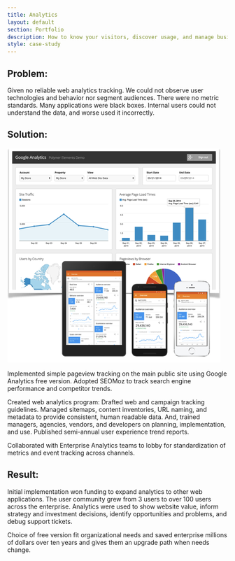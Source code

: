 ```yaml
---
title: Analytics
layout: default
section: Portfolio
description: How to know your visitors, discover usage, and manage business at minimal cost.
style: case-study
---
```

## Problem:

Given no reliable web analytics tracking. We could not observe user technologies and behavior nor segment audiences. There were no metric standards. Many applications were black boxes. Internal users could not understand the data, and worse used it incorrectly. 

## Solution: 
![Google Analytics dashboards](analytics.png "Web Analytics Tools")

Implemented simple pageview tracking on the main public site using Google Analytics free version. Adopted SEOMoz to track search engine performance and competitor trends. 

Created web analytics program: Drafted web and campaign tracking guidelines. Managed sitemaps, content inventories, URL naming, and metadata to provide consistent, human readable data. And, trained managers, agencies, vendors, and developers on planning, implementation, and use. Published semi-annual user experience trend reports. 

Collaborated with Enterprise Analytics teams to lobby for standardization of metrics and event tracking across channels. 

## Result:

Initial implementation won funding to expand analytics to other web applications. The user community grew from 3 users to over 100 users across the enterprise. Analytics were used to show website value, inform strategy and investment decisions, identify opportunities and problems, and debug support tickets. 

Choice of free version fit organizational needs and saved enterprise millions of dollars over ten years and gives them an upgrade path when needs change. 
